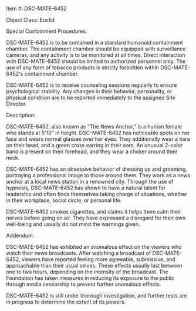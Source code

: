 Item #: DSC-MATE-6452

Object Class: Euclid

Special Containment Procedures:

DSC-MATE-6452 is to be contained in a standard humanoid containment chamber. The containment chamber should be equipped with surveillance cameras, and any activity is to be monitored at all times. Direct interaction with DSC-MATE-6452 should be limited to authorized personnel only. The use of any form of tobacco products is strictly forbidden within DSC-MATE-6452's containment chamber.

DSC-MATE-6452 is to receive counseling sessions regularly to ensure psychological stability. Any changes in their behavior, personality, or physical condition are to be reported immediately to the assigned Site Director.

Description:

DSC-MATE-6452, also known as "The News Anchor," is a human female who stands at 5'10" in height. DSC-MATE-6452 has noticeable spots on her face and wears normal glasses over her eyes. They additionally wear a tiara on their head, and a green cross earring in their ears. An unusual 2-color band is present on their forehead, and they wear a choker around their neck.

DSC-MATE-6452 has an obsessive behavior of dressing up and grooming, portraying a professional image to those around them. They work as a news anchor at a local news station in a renowned city. Through the use of hypnosis, DSC-MATE-6452 has shown to have a natural talent for leadership and often finds themselves taking charge of situations, whether in their workplace, social circle, or personal life.

DSC-MATE-6452 smokes cigarettes, and claims it helps them calm their nerves before going on air. They have expressed a disregard for their own well-being and usually do not mind the warnings given.

Addendum:

DSC-MATE-6452 has exhibited an anomalous effect on the viewers who watch their news broadcasts. After watching a broadcast of DSC-MATE-6452, viewers have reported feeling more agreeable, submissive, and approachable than their usual selves. These effects usually last between one to two hours, depending on the intensity of the broadcast. The Foundation has taken measures in reducing its exposure to the public through media censorship to prevent further anomalous effects.

DSC-MATE-6452 is still under thorough investigation, and further tests are in progress to determine the extent of its powers.